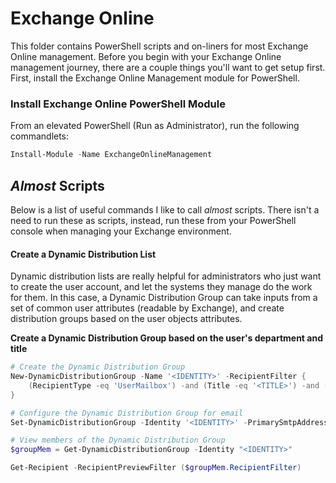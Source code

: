 # Exchange Online

This folder contains PowerShell scripts and on-liners for most Exchange Online management. Before you begin with your Exchange Online management journey, there are a couple things you'll want to get setup first. First, install the Exchange Online Management module for PowerShell. 

### Install Exchange Online PowerShell Module

From an elevated PowerShell (Run as Administrator), run the following commandlets:

```powershell
Install-Module -Name ExchangeOnlineManagement
```
## *Almost* Scripts

Below is a list of useful commands I like to call *almost* scripts. There isn't a need to run these as scripts, instead, run these from your PowerShell console when managing your Exchange environment.

#### Create a Dynamic Distribution List

Dynamic distribution lists are really helpful for administrators who just want to create the user account, and let the systems they manage do the work for them. In this case, a Dynamic Distribution Group can take inputs from a set of common user attributes (readable by Exchange), and create distribution groups based on the user objects attributes.

**Create a Dynamic Distribution Group based on the user's department and title**

```powershell
# Create the Dynamic Distribution Group
New-DynamicDistributionGroup -Name '<IDENTITY>' -RecipientFilter {
    (RecipientType -eq 'UserMailbox') -and (Title -eq '<TITLE>') -and (Department -eq '<DEPARTMENT>')
}

# Configure the Dynamic Distribution Group for email
Set-DynamicDistributionGroup -Identity '<IDENTITY>' -PrimarySmtpAddress "<EMAIL_ADDRESS>" 

# View members of the Dynamic Distribution Group
$groupMem = Get-DynamicDistributionGroup -Identity "<IDENTITY>"

Get-Recipient -RecipientPreviewFilter ($groupMem.RecipientFilter)
```